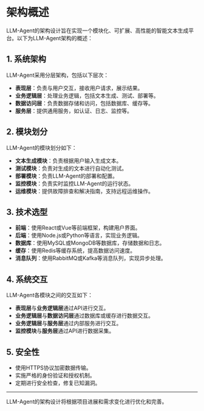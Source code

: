 # 架构概述

LLM-Agent的架构设计旨在实现一个模块化、可扩展、高性能的智能文本生成平台。以下为LLM-Agent架构的概述：

## 1. 系统架构

LLM-Agent采用分层架构，包括以下层次：

- **表现层**：负责与用户交互，接收用户请求，展示结果。
- **业务逻辑层**：处理业务逻辑，包括文本生成、测试、部署等。
- **数据访问层**：负责数据存储和访问，包括数据库、缓存等。
- **服务层**：提供通用服务，如认证、日志、监控等。

## 2. 模块划分

LLM-Agent的模块划分如下：

- **文本生成模块**：负责根据用户输入生成文本。
- **测试模块**：负责对生成的文本进行自动化测试。
- **部署模块**：负责LLM-Agent的部署和配置。
- **监控模块**：负责实时监控LLM-Agent的运行状态。
- **运维模块**：提供故障排查和解决指南，支持远程运维操作。

## 3. 技术选型

- **前端**：使用React或Vue等前端框架，构建用户界面。
- **后端**：使用Node.js或Python等语言，实现业务逻辑。
- **数据库**：使用MySQL或MongoDB等数据库，存储数据和日志。
- **缓存**：使用Redis等缓存系统，提高数据访问速度。
- **消息队列**：使用RabbitMQ或Kafka等消息队列，实现异步处理。

## 4. 系统交互

LLM-Agent各模块之间的交互如下：

- **表现层**与**业务逻辑层**通过API进行交互。
- **业务逻辑层**与**数据访问层**通过数据库或缓存进行数据交互。
- **业务逻辑层**与**服务层**通过内部服务进行交互。
- **监控模块**与**服务层**通过API进行数据采集。

## 5. 安全性

- 使用HTTPS协议加密数据传输。
- 实施严格的身份验证和授权机制。
- 定期进行安全检查，修复已知漏洞。

---

LLM-Agent的架构设计将根据项目进展和需求变化进行优化和完善。